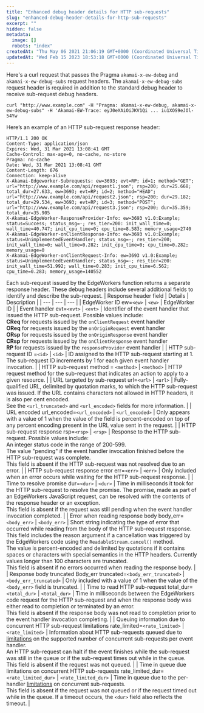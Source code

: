 ```yaml
---
title: "Enhanced debug header details for HTTP sub-requests"
slug: "enhanced-debug-header-details-for-http-sub-requests"
excerpt: ""
hidden: false
metadata: 
  image: []
  robots: "index"
createdAt: "Thu May 06 2021 21:06:19 GMT+0000 (Coordinated Universal Time)"
updatedAt: "Wed Feb 15 2023 18:53:18 GMT+0000 (Coordinated Universal Time)"
---
```

Here's a curl request that passes the Pragma `akamai-x-ew-debug` and `akamai-x-ew-debug-subs` request headers. The `akamai-x-ew-debug-subs` request header is required in addition to the standard debug header to receive sub-request debug headers.

```curl
curl "http://www.example.com" -H "Pragma: akamai-x-ew-debug, akamai-x-ew-debug-subs" -H 'Akamai-EW-Trace: eyJ0eXAiOiJKV1Qi ... iu1XOS9eJOl-54Yw
```

Here’s an example of an HTTP sub-request response header:

```http
HTTP/1.1 200 OK
Content-Type: application/json
Expires: Wed, 31 Mar 2021 13:08:41 GMT
Cache-Control: max-age=0, no-cache, no-store
Pragma: no-cache
Date: Wed, 31 Mar 2021 13:08:41 GMT
Content-Length: 676
Connection: keep-alive
X-Akamai-Edgeworker-Subrequests: ew=3693; evt=RP; id=1; method="GET"; url="http://www.example.com/api/request1.json"; rsp=200; dur=25.668; total_dur=27.633, ew=3693; evt=RP; id=2; method="HEAD"; url="http://www.example.com/api/request2.json"; rsp=200; dur=29.182; total_dur=29.534, ew=3693; evt=RP; id=3; method="POST"; url="http://www.example.com/api/request3.json"; rsp=200; dur=35.359; total_dur=35.905
X-Akamai-EdgeWorker-ResponseProvider-Info: ew=3693 v1.0:Example; status=Success; status_msg=-; res_tier=200: init_wall_time=0; wall_time=40.747; init_cpu_time=0; cpu_time=8.583; memory_usage=2740
X-Akamai-EdgeWorker-onClientResponse-Info: ew=3693 v1.0:Example; status=UnimplementedEventHandler; status_msg=-; res_tier=200; init_wall_time=0; wall_time=0.282; init_cpu_time=0; cpu_time=0.282; memory_usage=0
X-Akamai-EdgeWorker-onClientRequest-Info: ew=3693 v1.0:Example; status=UnimplementedEventHandler; status_msg=-; res_tier=200: init_wall_time=51.992; wall_time=0.283; init_cpu_time=6.562; cpu_time=0.283; memory_usage=140552
```

Each sub-request issued by the EdgeWorkers function returns a separate response header. These debug headers include several additional fields to identify and describe the sub-request.
| Response header field | Details | Description |
| --- | --- | --- |
| EdgeWorker ID ew=`<ew>` | `<ew>` | EdgeWorker ID |
| Event handler evt=`<evt>` | `<evt>` | Identifier of the event handler that issued the HTTP sub-request. Possible values include:<br/><b>CReq</b> for requests issued by the `onClientRequest` event handler<br/><b>OReq</b> for requests issued by the `onOriginRequest` event handler<br/><b>ORsp</b> for requests issued by the `onOriginResponse` event handler<br/><b>CRsp</b> for requests issued by the `onClientResponse` event handler<br/><b>RP </b> for requests issued by the `responseProvider` event handler |
| HTTP sub-request ID =`<id>` | `<id>` | ID assigned to the HTTP sub-request starting at 1. The sub-request ID increments by 1 for each given event handler invocation. |
| HTTP sub-request method = `<method>` | `<method>` | HTTP request method for the sub-request that indicates an action to apply to a given resource. |
| URL targeted by sub-request url=`<url>` | `<url>` | Fully-qualified URL, delimited by quotation marks, to which the HTTP sub-request was issued. If the URL contains characters not allowed in HTTP headers, it is also per cent encoded.<br/>See the `<url_truncated>` and `<url_encoded>` fields for more information. |
| URL encoded url_encoded=`<url_encoded>` | `<url_encoded>` | Only appears with a value of 1 when the value of the field is percent-encoded on top of any percent encoding present in the URL value sent in the request. |
| HTTP sub-request response rsp=`<rsp>` | `<rsp>` | Response to the HTTP sub-request. Possible values include:<br/>An integer status code in the range of 200-599.<br/>The value "pending" if the event handler invocation finished before the HTTP sub-request was complete.<br/>This field is absent if the HTTP sub-request was not resolved due to an error. |
| HTTP sub-request response error err=`<err>` | `<err>` | Only included when an error occurs while waiting for the HTTP sub-request response. |
| Time to resolve promise dur=`<dur>` | `<dur>` | Time in milliseconds it took for the HTTP sub-request to resolve the promise. The promise, made as part of an EdgeWorkers JavaScript request, can be resolved with the contents of the response header or an exception.<br/>This field is absent if the request was still pending when the event handler invocation completed. |
| Error when reading response body body_err=`<body_err>` | `<body_err>` | Short string indicating the type of error that occurred while reading from the body of the HTTP sub-request response. This field includes the reason argument if a cancellation was triggered by the EdgeWorkers code using the `ReadableStream.cancel()` method.<br/>The value is percent-encoded and delimited by quotations if it contains spaces or characters with special semantics in the HTTP headers. Currently values longer than 100 characters are truncated.<br/>This field is absent if no errors occurred when reading the response body. |
| Response body truncated Body_err truncated=`<body_err_truncated>` | `<body_err_truncated>` | Only included with a value of 1 when the value of the `<body_err>` field is truncated. |
| Time to read HTTP sub-request total_dur=`<total_dur>` | `<total_dur>` | Time in milliseconds between the EdgeWorkers code request for the HTTP sub-request and when the response body was either read to completion or terminated by an error.<br/>This field is absent if the response body was not read to completion prior to the event handler invocation completing. |
| Queuing information due to concurrent HTTP sub-request limitations rate_limited=`<rate_limited>` | `<rate_limited>` | Information about HTTP sub-requests queued due to [limitations](limitations.md)  on the supported number of concurrent sub-requests per event handler.<br/> An HTTP sub-request can halt if the event finishes while the sub-request was still in the queue or if the sub-request times out while in the queue. This field is absent if the request was not queued. |
| Time in queue due limitations on concurrent HTTP sub-requests rate_limited_dur=`<rate_limited_dur>` | `<rate_limited_dur>` | Time in queue due to the per-handler [limitations](limitations.md) on concurrent sub-requests.<br/>This field is absent if the request was not queued or if the request timed out while in the queue. If a timeout occurs, the `<dur>` field also reflects the timeout. |
